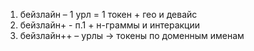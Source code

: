 1. бейзлайн – 1 урл = 1 токен + гео и девайс
2. бейзлайн+ - п.1 + н-граммы и интеракции
3. бейзлайн++ – урлы -> токены по доменным именам

